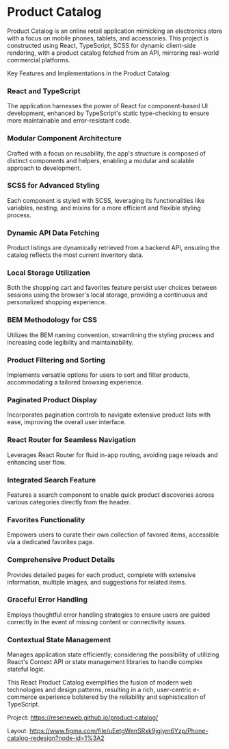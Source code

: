 # Product Catalog

Product Catalog is an online retail application mimicking an electronics store with a focus on mobile phones, tablets, and accessories. This project is constructed using React, TypeScript, SCSS for dynamic client-side rendering, with a product catalog fetched from an API, mirroring real-world commercial platforms.

Key Features and Implementations in the Product Catalog:

### React and TypeScript

The application harnesses the power of React for component-based UI development, enhanced by TypeScript's static type-checking to ensure more maintainable and error-resistant code.

### Modular Component Architecture

Crafted with a focus on reusability, the app's structure is composed of distinct components and helpers, enabling a modular and scalable approach to development.

### SCSS for Advanced Styling

Each component is styled with SCSS, leveraging its functionalities like variables, nesting, and mixins for a more efficient and flexible styling process.

### Dynamic API Data Fetching

Product listings are dynamically retrieved from a backend API, ensuring the catalog reflects the most current inventory data.

### Local Storage Utilization

Both the shopping cart and favorites feature persist user choices between sessions using the browser's local storage, providing a continuous and personalized shopping experience.

### BEM Methodology for CSS

Utilizes the BEM naming convention, streamlining the styling process and increasing code legibility and maintainability.

### Product Filtering and Sorting

Implements versatile options for users to sort and filter products, accommodating a tailored browsing experience.

### Paginated Product Display

Incorporates pagination controls to navigate extensive product lists with ease, improving the overall user interface.

### React Router for Seamless Navigation

Leverages React Router for fluid in-app routing, avoiding page reloads and enhancing user flow.

### Integrated Search Feature

Features a search component to enable quick product discoveries across various categories directly from the header.

### Favorites Functionality

Empowers users to curate their own collection of favored items, accessible via a dedicated favorites page.

### Comprehensive Product Details

Provides detailed pages for each product, complete with extensive information, multiple images, and suggestions for related items.

### Graceful Error Handling

Employs thoughtful error handling strategies to ensure users are guided correctly in the event of missing content or connectivity issues.

### Contextual State Management

Manages application state efficiently, considering the possibility of utilizing React's Context API or state management libraries to handle complex stateful logic.


This React Product Catalog exemplifies the fusion of modern web technologies and design patterns, resulting in a rich, user-centric e-commerce experience bolstered by the reliability and sophistication of TypeScript.

Project: https://reseneweb.github.io/product-catalog/

Layout: https://www.figma.com/file/uEetgWenSRxk9jgiym6Yzp/Phone-catalog-redesign?node-id=1%3A2

